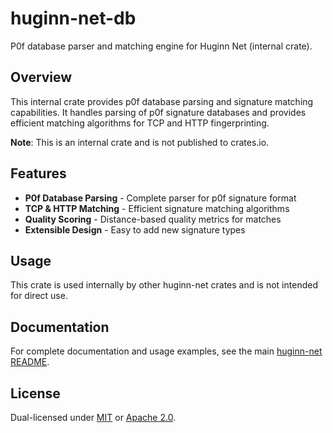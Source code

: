 # huginn-net-db

P0f database parser and matching engine for Huginn Net (internal crate).

## Overview

This internal crate provides p0f database parsing and signature matching capabilities. It handles parsing of p0f signature databases and provides efficient matching algorithms for TCP and HTTP fingerprinting.

**Note**: This is an internal crate and is not published to crates.io.

## Features

- **P0f Database Parsing** - Complete parser for p0f signature format
- **TCP & HTTP Matching** - Efficient signature matching algorithms  
- **Quality Scoring** - Distance-based quality metrics for matches
- **Extensible Design** - Easy to add new signature types

## Usage

This crate is used internally by other huginn-net crates and is not intended for direct use.

## Documentation

For complete documentation and usage examples, see the main [huginn-net README](https://github.com/biandratti/huginn-net#readme).

## License

Dual-licensed under [MIT](https://github.com/biandratti/huginn-net/blob/master/LICENSE-MIT) or [Apache 2.0](https://github.com/biandratti/huginn-net/blob/master/LICENSE-APACHE).